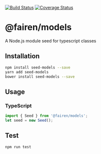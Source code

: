 [![Build Status](https://travis-ci.org/Fairen/seed-models.svg?branch=master)](https://travis-ci.org/Fairen/seed-models)
[![Coverage Status](https://coveralls.io/repos/github/Fairen/seed-models/badge.svg?branch=master)](https://coveralls.io/github/Fairen/seed-models?branch=master)
# @fairen/models
A Node.js module seed for typescript classes  
## Installation 
```sh
npm install seed-models --save
yarn add seed-models
bower install seed-models --save
```
## Usage
### TypeScript
```typescript
import { Seed } from '@fairen/models';
let seed = new Seed();
```

## Test 
```sh
npm run test
```